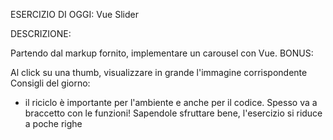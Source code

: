 ESERCIZIO DI OGGI: Vue Slider

DESCRIZIONE:

Partendo dal markup fornito, implementare un carousel con Vue.
BONUS:

Al click su una thumb, visualizzare in grande l'immagine corrispondente
Consigli del giorno:
- il riciclo è importante per l'ambiente e anche per il codice. Spesso va a braccetto con le funzioni! Sapendole sfruttare bene, l'esercizio si riduce a poche righe 